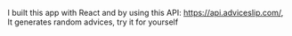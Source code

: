 I built this app with React and by using this API: https://api.adviceslip.com/,
It generates random advices, try it for yourself
